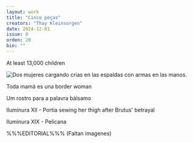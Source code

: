 ```yaml
---
layout: work
title: "Cinco peças"
creators: "Thay Kleinsorgen"
date: 2024-12-01
issue: 0
orden: 20
bio: ""
---
```


At least 13,000 children

<div class="featured row border border-dark" style="">
  <div class="col-md-12 flush-col">
    <img src="{{site.baseurl}}/images/num0/kleinsorgen-1.png" alt="Dos mujeres cargando crias en las espaldas con armas en las manos." class="featured-img" />
  </div>
</div>

Toda mamá es una border woman

Um rostro para a palavra bálsamo

Iluminura XII - Portia sewing her thigh after Brutus' betrayal

Iluminura XIX - Pelicana

%%%EDITORIAL%%% (Faltan imagenes)

